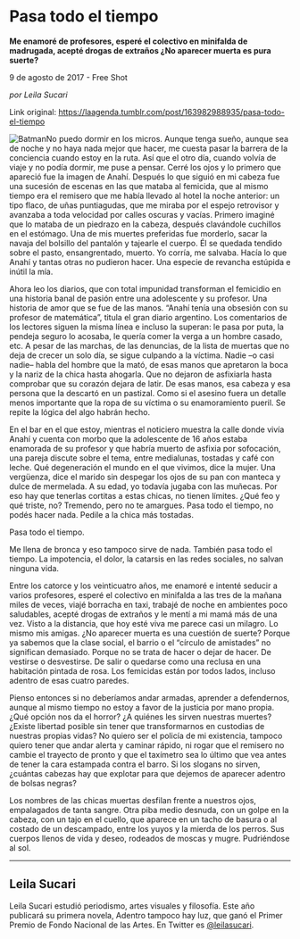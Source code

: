 # Pasa todo el tiempo

**Me enamoré de profesores, esperé el colectivo en minifalda de madrugada, acepté drogas de extraños ¿No aparecer muerta es pura suerte?**

9 de agosto de 2017 - Free Shot

_por Leila Sucari_

Link original: https://laagenda.tumblr.com/post/163982988935/pasa-todo-el-tiempo

![Batman](https://64.media.tumblr.com/b5f2819135016246b3758a42361ed9e3/tumblr_inline_pjzrqzTS4G1t6q87u_500.jpg)No puedo dormir en los micros. Aunque tenga sueño, aunque sea de noche y no haya nada mejor que hacer, me cuesta pasar la barrera de la conciencia cuando estoy en la ruta. Así que el otro día, cuando volvía de viaje y no podía dormir, me puse a pensar. Cerré los ojos y lo primero que apareció fue la imagen de Anahí. Después lo que siguió en mi cabeza fue una sucesión de escenas en las que mataba al femicida, que al mismo tiempo era el remisero que me había llevado al hotel la noche anterior: un tipo flaco, de uñas puntiagudas, que me miraba por el espejo retrovisor y avanzaba a toda velocidad por calles oscuras y vacías. Primero imaginé que lo mataba de un piedrazo en la cabeza, después clavándole cuchillos en el estómago. Una de mis muertes preferidas fue morderlo, sacar la navaja del bolsillo del pantalón y tajearle el cuerpo. Él se quedada tendido sobre el pasto, ensangrentado, muerto. Yo corría, me salvaba. Hacía lo que Anahí y tantas otras no pudieron hacer. Una especie de revancha estúpida e inútil la mía. 


Ahora leo los diarios, que con total impunidad transforman el femicidio en una historia banal de pasión entre una adolescente y su profesor. Una historia de amor que se fue de las manos. “Anahí tenía una obsesión con su profesor de matemática”, titula el gran diario argentino. Los comentarios de los lectores siguen la misma línea e incluso la superan: le pasa por puta, la pendeja seguro lo acosaba, le quería comer la verga a un hombre casado, etc. A pesar de las marchas, de las denuncias, de la lista de muertas que no deja de crecer un solo día, se sigue culpando a la víctima. Nadie –o casi nadie– habla del hombre que la mató, de esas manos que apretaron la boca y la nariz de la chica hasta ahogarla. Que no dejaron de asfixiarla hasta comprobar que su corazón dejara de latir. De esas manos, esa cabeza y esa persona que la descartó en un pastizal. Como si el asesino fuera un detalle menos importante que la ropa de su víctima o su enamoramiento pueril. Se repite la lógica del algo habrán hecho. 


En el bar en el que estoy, mientras el noticiero muestra la calle donde vivía Anahí y cuenta con morbo que la adolescente de 16 años estaba enamorada de su profesor y que habría muerto de asfixia por sofocación, una pareja discute sobre el tema, entre medialunas, tostadas y café con leche. Qué degeneración el mundo en el que vivimos, dice la mujer. Una vergüenza, dice el marido sin despegar los ojos de su pan con manteca y dulce de mermelada. A su edad, yo todavía jugaba con las muñecas. Por eso hay que tenerlas cortitas a estas chicas, no tienen límites. ¿Qué feo y qué triste, no? Tremendo, pero no te amargues. Pasa todo el tiempo, no podés hacer nada. Pedile a la chica más tostadas.


Pasa todo el tiempo.


Me llena de bronca y eso tampoco sirve de nada. También pasa todo el tiempo. La impotencia, el dolor, la catarsis en las redes sociales, no salvan ninguna vida. 


Entre los catorce y los veinticuatro años, me enamoré e intenté seducir a varios profesores, esperé el colectivo en minifalda a las tres de la mañana miles de veces, viajé borracha en taxi, trabajé de noche en ambientes poco saludables, acepté drogas de extraños y le mentí a mi mamá más de una vez. Visto a la distancia, que hoy esté viva me parece casi un milagro. Lo mismo mis amigas. ¿No aparecer muerta es una cuestión de suerte? Porque ya sabemos que la clase social, el barrio o el “círculo de amistades” no significan demasiado. Porque no se trata de hacer o dejar de hacer. De vestirse o desvestirse. De salir o quedarse como una reclusa en una habitación pintada de rosa. Los femicidas están por todos lados, incluso adentro de esas cuatro paredes.


Pienso entonces si no deberíamos andar armadas, aprender a defendernos, aunque al mismo tiempo no estoy a favor de la justicia por mano propia. ¿Qué opción nos da el horror? ¿A quiénes les sirven nuestras muertes? ¿Existe libertad posible sin tener que transformarnos en custodias de nuestras propias vidas? No quiero ser el policía de mi existencia, tampoco quiero tener que andar alerta y caminar rápido, ni rogar que el remisero no cambie el trayecto de pronto y que el taxímetro sea lo último que vea antes de tener la cara estampada contra el barro. Si los slogans no sirven, ¿cuántas cabezas hay que explotar para que dejemos de aparecer adentro de bolsas negras?


Los nombres de las chicas muertas desfilan frente a nuestros ojos, empalagados de tanta sangre. Otra piba medio desnuda, con un golpe en la cabeza, con un tajo en el cuello, que aparece en un tacho de basura o al costado de un descampado, entre los yuyos y la mierda de los perros. Sus cuerpos llenos de vida y deseo, rodeados de moscas y mugre. Pudriéndose al sol.


  


---

 Leila Sucari
-------------

 Leila Sucari estudió periodismo, artes visuales y filosofía. Este año publicará su primera novela, Adentro tampoco hay luz, que ganó el Primer Premio de Fondo Nacional de las Artes. En Twitter es [@leilasucari](https://twitter.com/leilasucari). 

